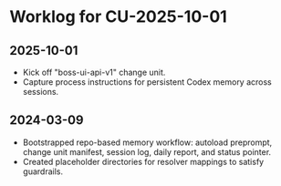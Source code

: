 # Worklog for CU-2025-10-01

## 2025-10-01
- Kick off "boss-ui-api-v1" change unit.
- Capture process instructions for persistent Codex memory across sessions.

## 2024-03-09
- Bootstrapped repo-based memory workflow: autoload preprompt, change unit manifest, session log, daily report, and status pointer.
- Created placeholder directories for resolver mappings to satisfy guardrails.
